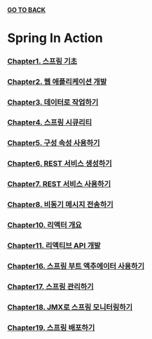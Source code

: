 #### [GO TO BACK](../../../../../../../../../README.md)

# Spring In Action

### [Chapter1. 스프링 기초](./chapter1/README.md)
### [Chapter2. 웹 애플리케이션 개발](./chapter2/README.md)
### [Chapter3. 데이터로 작업하기](./chapter3/README.md)
### [Chapter4. 스프링 시큐리티](./chapter4/README.md)
### [Chapter5. 구성 속성 사용하기](./chapter5/README.md)
### [Chapter6. REST 서비스 생성하기](./chapter6/README.md)
### [Chapter7. REST 서비스 사용하기](./chapter7/README.md)
### [Chapter8. 비동기 메시지 전송하기](./chapter8/README.md)

### [Chapter10. 리액터 개요](./chapter10/README.md)
### [Chapter11. 리액티브 API 개발](./chapter11/README.md)

### [Chapter16. 스프링 부트 액추에이터 사용하기](./chapter16/README.md)
### [Chapter17. 스프링 관리하기](./chapter17/README.md)
### [Chapter18. JMX로 스프링 모니터링하기](./chapter18/README.md)
### [Chapter19. 스프링 배포하기](./chapter19/README.md)

